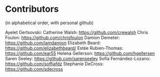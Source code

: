 # Contributors

(in alphabetical order, with personal github)

Ayelet Gertsovski:
Catherine Walsh: https://github.com/crewalsh
Chris Foulon: https://github.com/chrisfoulon
Damion Demeter: https://github.com/iamdamion
Elizabeth Beard: https://github.com/elizabethbeard/
Estée Rubien-Thomas: https://github.com/ear55
Helena Gellerson: https://github.com/hgellersen
Saren Seeley: https://github.com/sarenseeley
Sofía Fernández-Lozano: https://github.com/soffiafdz
Stephanie DeCross:  https://github.com/sdecross
